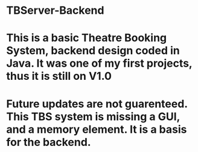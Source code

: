 # TBServer-Backend
# This is a basic Theatre Booking System, backend design coded in Java. It was one of my first projects, thus it is still on V1.0
# Future updates are not guarenteed. This TBS system is missing a GUI, and a memory element. It is a basis for the backend.
